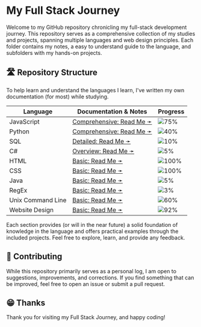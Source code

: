 # My Full Stack Journey

Welcome to my GitHub repository chronicling my full-stack development journey. This repository serves as a comprehensive collection of my studies and projects, spanning multiple languages and web design principles. Each folder contains my notes, a easy to understand guide to the language, and subfolders with my hands-on projects.

## 🛣️ Repository Structure
To help learn and understand the languages I learn, I've written my own documentation (for most) while studying.

| Language | Documentation & Notes | Progress |
|---|---|---|
| JavaScript | [Comprehensive: Read Me ➛](https://github.com/theLadEli/my-full-stack-journey/blob/main/JavaScript/README.md) | ![75%](https://progress-bar.xyz/65) |
| Python | [Comprehensive: Read Me ➛](https://github.com/theLadEli/my-full-stack-journey/tree/main/Python#readme) | ![40%](https://progress-bar.xyz/45) |
| SQL | [Detailed: Read Me ➛](https://github.com/theLadEli/my-full-stack-journey/tree/main/SQL) | ![10%](https://progress-bar.xyz/10) |
| C# | [Overview: Read Me ➛](https://github.com/theLadEli/my-full-stack-journey/blob/main/C%23/ReadMe.md) | ![5%](https://progress-bar.xyz/5) |
| HTML | [Basic: Read Me ➛](https://github.com/theLadEli/my-full-stack-journey/tree/main/HTML#readme) | ![100%](https://progress-bar.xyz/100) |
| CSS | [Basic: Read Me ➛](https://github.com/theLadEli/my-full-stack-journey/blob/main/CSS/ReadMe.md) | ![100%](https://progress-bar.xyz/100) |
| Java | [Basic: Read Me ➛](https://github.com/theLadEli/my-full-stack-journey/tree/main/Java#readme) | ![5%](https://progress-bar.xyz/5) |
| RegEx | [Basic: Read Me ➛](https://github.com/theLadEli/my-full-stack-journey/blob/main/Regex/ReadMe.md) | ![3%](https://progress-bar.xyz/3) |
| Unix Command Line | [Basic: Read Me ➛](https://github.com/theLadEli/my-full-stack-journey/tree/main/Unix%20Command%20Line) | ![60%](https://progress-bar.xyz/60) |
| Website Design | [Basic: Read Me ➛](https://github.com/theLadEli/my-full-stack-journey/blob/main/Web%20Design/ReadMe.md) | ![92%](https://progress-bar.xyz/92) |

Each section provides (or will in the near future) a solid foundation of knowledge in the language and offers practical examples through the included projects. Feel free to explore, learn, and provide any feedback.

## 🤝 Contributing

While this repository primarily serves as a personal log, I am open to suggestions, improvements, and corrections. If you find something that can be improved, feel free to open an issue or submit a pull request.

## 😁 Thanks

Thank you for visiting my Full Stack Journey, and happy coding!
